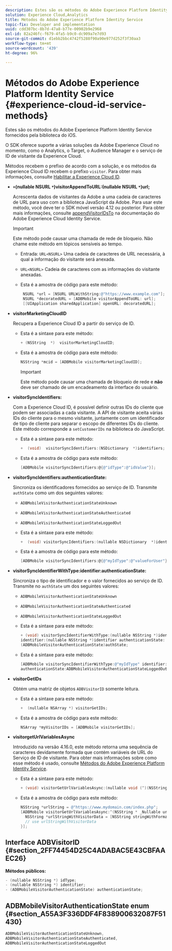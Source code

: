 ```yaml
---
description: Estes são os métodos do Adobe Experience Platform Identity Service fornecidos pela biblioteca do iOS.
solution: Experience Cloud,Analytics
title: Métodos do Adobe Experience Platform Identity Service
topic-fix: Developer and implementation
uuid: cdd307bc-8b7d-47a8-b77e-00902b9e2968
exl-id: 82a246fc-f679-4fa5-b9c0-dc909a7e7d93
source-git-commit: d1ebb2bbc4742f5288f90a90e977d252f3f30aa3
workflow-type: tm+mt
source-wordcount: '439'
ht-degree: 96%

---
```


# Métodos do Adobe Experience Platform Identity Service {#experience-cloud-id-service-methods}

Estes são os métodos do Adobe Experience Platform Identity Service fornecidos pela biblioteca do iOS.

O SDK oferece suporte a várias soluções da Adobe Experience Cloud no momento, como o Analytics, o Target, o Audience Manager e o serviço de ID de visitante da Experience Cloud.

Métodos recebem o prefixo de acordo com a solução, e os métodos da Experience Cloud ID recebem o prefixo `visitor`. Para obter mais informações, consulte [Habilitar a Experience Cloud ID](/help/ios/marketing-cloud/mcvid.md).

* **`+`(nullable NSURL `*`)visitorAppendToURL:(nullable NSURL `*`)url;**

   Acrescenta dados de visitantes da Adobe a uma cadeia de caracteres de URL para uso com a biblioteca JavaScript da Adobe. Para usar este método, você deve ter o SDK móvel versão 4.12 ou posterior. Para obter mais informações, consulte [appendVisitorIDsTo](https://experienceleague.adobe.com/docs/id-service/using/id-service-api/methods/appendvisitorid.html?lang=pt-BR) na documentação do Adobe Experience Cloud Identity Service.

   >[!IMPORTANT]
   >
   >Este método pode causar uma chamada de rede de bloqueio. Não chame este método em tópicos sensíveis ao tempo.

   * Entrada: `URL<NSURL>`
Uma cadeia de caracteres de URL necessária, à qual a informação do visitante será anexada.
   * `URL<NSURL>`
Cadeia de caracteres com as informações do visitante anexadas.

   * Esta é a amostra de código para este método:

      ```objective-c
       NSURL *url = [NSURL URLWithString:@"https://www.example.com"];  
       NSURL *decoratedURL = [ADBMobile visitorAppendToURL: url];  
       [[UIApplication sharedApplication] openURL: decoratedURL];  
      ```

* **visitorMarketingCloudID**

   Recupera a Experience Cloud ID a partir do serviço de ID.

   * Esta é a sintaxe para este método:

      ```objective-c
      + (NSString  *)  visitorMarketingCloudID;
      ```

   * Esta é a amostra de código para este método:

      ```objective-c
      NSString *mcid = [ADBMobile visitorMarketingCloudID]; 
      ```

      >[!IMPORTANT]
      >
      >Este método pode causar uma chamada de bloqueio de rede e **não** deve ser chamado de um encadeamento da interface do usuário.

* **visitorSyncIdentifiers:**

   Com a Experience Cloud ID, é possível definir outras IDs do cliente que podem ser associadas a cada visitante. A API de visitante aceita várias IDs do cliente para o mesmo visitante, juntamente com um identificador de tipo de cliente para separar o escopo de diferentes IDs do cliente. Este método corresponde a `setCustomerIDs` na biblioteca do JavaScript.

   * Esta é a sintaxe para este método:

      ```objective-c
      +  (void)  visitorSyncIdentifiers:(NSDictionary  *)identifiers;
      ```

   * Esta é a amostra de código para este método:

      ```objective-c
      [ADBMobile visitorSyncIdentifiers:@{@"idType":@"idValue"}];
      ```

* **visitorSyncIdentifiers:authenticationState:**

   Sincroniza os identificadores fornecidos ao serviço de ID. Transmite `authState` como um dos seguintes valores:

   * `ADBMobileVisitorAuthenticationStateUnknown`
   * `ADBMobileVisitorAuthenticationStateAuthenticated`
   * `ADBMobileVisitorAuthenticationStateLoggedOut`

   * Esta é a sintaxe para este método:

      ```objective-c
      +  (void) visitorSyncIdentifiers:(nullable NSDictionary  *)identifiers  authenticationState:(ADBMobileVisitorAuthenticationState)authState; 
      ```

   * Esta é a amostra de código para este método:

      ```objective-c
      [ADBMobile visitorSyncIdentifiers:@{@"myIdType":@"valueForUser"}  authenticationState:ADBMobileVisitorAuthenticationStateAuthenticated]; 
      ```

* **visitorSyncIdentifierWithType:identifier:authenticationState:**

   Sincroniza o tipo de identificador e o valor fornecidos ao serviço de ID. Transmite no `authState` um dos seguintes valores:

   * `ADBMobileVisitorAuthenticationStateUnknown`
   * `ADBMobileVisitorAuthenticationStateAuthenticated`
   * `ADBMobileVisitorAuthenticationStateLoggedOut`

   * Esta é a sintaxe para este método:

      ```objective-c
      + (void) visitorSyncIdentifierWithType:(nullable NSString *)identifierType  
      identifier:(nullable NSString *)identifier authenticationState:
      (ADBMobileVisitorAuthenticationState)authState; 
      ```

   * Esta é a sintaxe para este método:

      ```objective-c
      [ADBMobile visitorSyncIdentifierWithType:@"myIdType" identifier:@"valueForUser"  
      authenticationState:ADBMobileVisitorAuthenticationStateLoggedOut]; 
      ```

* **visitorGetIDs**

   Obtém uma matriz de objetos `ADBVisitorID` somente leitura.

   * Esta é a sintaxe para este método:

      ```objective-c
      +  (nullable NSArray *) visitorGetIDs;
      ```

   * Esta é a amostra de código para este método:

      ```objective-c
      NSArray *myVisitorIDs = [ADBMobile visitorGetIDs];
      ```

* **visitorgetUrlVariablesAsync**

   Introduzido na versão 4.16.0, este método retorna uma sequência de caracteres devidamente formada que contém variáveis de URL do Serviço de ID de visitante. Para obter mais informações sobre como esse método é usado, consulte [Métodos do Adobe Experience Platform Identity Service](/help/ios/reference/hybrid-app.md).

   * Esta é a sintaxe para este método:

      ```objectivec
      + (void) visitorGetUrlVariablesAsync:(nullable void (^)(NSString* __nullable urlVariables))callback;
      ```

   * Esta é a amostra de código para este método:

      ```objectivec
      NSString *urlString = @"https://www.mydomain.com/index.php"; 
      [ADBMobile visitorGetUrlVariablesAsync:^(NSString * _Nullable urlVariables) { 
        NSString *urlStringWithVisitorData = [NSString stringWithFormat:@"%@?%@", urlString, urlVariables]; 
        // use urlStringWithVisitorData 
      }];
      ```

## Interface ADBVisitorID {#section_2FF74454D25C4ADABAC5E43CBFAAEC26}

**Métodos públicos:**

```objective-c
- (nullable NSString *) idType; 
- (nullable NSString *) identifier; 
- (ADBMobileVisitorAuthenticationState) authenticationState; 
```

## ADBMobileVisitorAuthenticationState enum  {#section_A55A3F336DDF4F838900632087F51430}

```objective-c
ADBMobileVisitorAuthenticationStateUnknown, 
ADBMobileVisitorAuthenticationStateAuthenticated, 
ADBMobileVisitorAuthenticationStateLoggedOut
```
